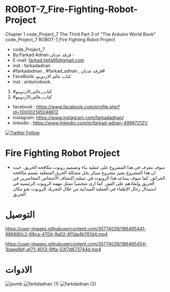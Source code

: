 # ROBOT-7_Fire-Fighting-Robot-Project
Chapter 1 code_Project_7 The Third Part 3 of "The Arduino World Book" code_Project_7 ROBOT-7_Fire Fighting Robot Project

- code_Project_7
-  By:Farkad Adnan فرقد عدنان - 
 - E-mail: farkad.hpfa95@gmail.com 
- inst : farkadadnan 
- #farkadadnan , #farkad_adnan , فرقد عدنان# 
- FaceBook: كتاب عالم الاردوينو 
- inst : arduinobook
1. #كتاب_عالم_الاردوينو
2. #كتاب_عالم_الآردوينو 

* facebook : https://www.facebook.com/profile.php?id=100002145048612
* instagram:  https://www.instagram.com/farkadadnan/
* linkedin : https://www.linkedin.com/in/farkad-adnan-499972121/

 <p>
 <a href='https://mobile.twitter.com/farkadadnan'>
        <img alt="Twitter Follow" src="https://img.shields.io/twitter/follow/farkadadnan?label=%40farkadadnan&style=social" alt='Twitter' align="center"/>
    </a>
</p>
  
  # Fire Fighting Robot Project
  - سوف نتعرف في هذا المشروع على عملية بناء وتصميم روبوت مكافحة الحريق، حيث ان هذا المشروع يعتبر مشروع مبتكر يحل مشكلة الحرق المتعلقة بقسم مكافحة الحرائق، كما سوف يساعد هذا الروبوت في عملية اكتشاف الأشخاص المحاصرين في الحريق وإنقاذهم على الفور. كما ارى شخصياً  تتمثل مهمة الروبوت الرئيسية في استبدال رجال الإطفاء في العملية الميدانية من خلال التحريك الروبوت نحو مكان الحريق
  
  # التوصيل 
  

https://user-images.githubusercontent.com/35774039/186495441-986680c2-69ca-470d-9a02-6f1da4b761d4.mp4



https://user-images.githubusercontent.com/35774039/186495454-1baee8bf-af71-4013-8ffa-53f7d673744d.mp4


# الادوات

![pumb](https://user-images.githubusercontent.com/35774039/186495953-e271e642-1d70-4420-92af-5c270d7d2d33.PNG)
![farkdadnan (1)](https://user-images.githubusercontent.com/35774039/186495961-3df7a111-ee44-409c-956b-07593f663fc2.JPG)
![farkdadnan (2)](https://user-images.githubusercontent.com/35774039/186495967-223b45d1-a1e3-4779-90ab-a85210005a95.jpg)
